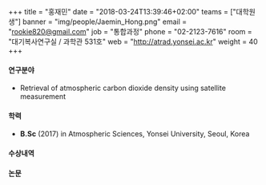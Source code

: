 +++
title = "홍재민"
date = "2018-03-24T13:39:46+02:00"
teams = ["대학원생"]
banner = "img/people/Jaemin_Hong.png"
email = "rookie820@gmail.com"
job = "통합과정"
phone = "02-2123-7616"
room = "대기복사연구실 / 과학관 531호"
web = "http://atrad.yonsei.ac.kr"
weight = 40
+++

#### 연구분야
+ Retrieval of atmospheric carbon dioxide density using satellite measurement

#### 학력
 + **B.Sc** (2017) in Atmospheric Sciences, Yonsei University, Seoul, Korea

#### 수상내역


#### 논문

